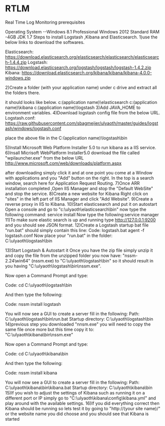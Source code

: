 # RTLM
Real Time Log  Monitoring
prerequisites

Operating System --Windows 8.1 Professional
 		 Windows 2012 Standard
RAM -4GB
JDK 1.7
Steps to install Logstash ,Kibana and Elasticsearch.
1)use the below links to download the softwares.

 Elasticsearch: https://download.elasticsearch.org/elasticsearch/elasticsearch/elasticsearch-1.4.4.zip
 Logstash: https://download.elasticsearch.org/logstash/logstash/logstash-1.4.2.zip
 Kibana: https://download.elasticsearch.org/kibana/kibana/kibana-4.0.0-windows.zip

2)Create a folder (with your application name) under c drive and extract all the folders there.

it should looks like below.
c:\(application name)\elasticsearch
c:\(application name)\kibana
c:\(application name)\logstash
3)Add JAVA_HOME to environment variables.
4)Download logstash config file from the below URL.
Logstash.conf: https://raw.githubusercontent.com/sbagmeijer/ulyaoth/master/guides/logstash/windows/logstash.conf

place the above file in the C:\(application name)\logstash\bin

5)Install Microsoft Web Platform Installer 5.0 to run kibana as a IIS service.
6)Insall Micrisoft WebPlatform Installer5.0
download the file called "wpilauncher.exe" from the below URL
http://www.microsoft.com/web/downloads/platform.aspx

after downloading simply click it and at one point you come at a Window with applications and you "Add" 
button on the right. In the top is a search window, search here for Application Request Routing.
7)Once ARR installation completed ,Open IIS Manager and stop the "Default WebSite" and stop the service.
8)Create a new website for Kibana 
Right click on "sites" in the left part of IIS Manager and click "Add Website".
9)Create a reverse proxy in IIS to Kibana.
10)Start elasticsearch and put it on autostart
 Open a console and go to "c:\ulyaoth\elasticsearch\bin\"
now type the following command: service install
Now type the following:service manager
11)To make sure elastic search is up and running
type http://127.0.0.1:9200 and you should see JSON format.
12)Create a Logstash startup bat file
"run.bat" should simply contain this line:
Code:
logstash.bat agent -f logstash.conf
Now place your "run.bat" in the folder: C:\ulyaoth\logstash\bin

13)Start Logstash & Autostart it
Once you have the zip file simply unzip it and copy the file from the unzipped folder you now have: "nssm-2.24\win64" (nssm.exe) to "C:\ulyaoth\logstash\bin" so it should result in you having "C:\ulyaoth\logstash\bin\nssm.exe".

Now open a Command Prompt and type:


Code:
cd C:\ulyaoth\logstash\bin

And then type the following:


Code:
nssm install logstash

You will now see a GUI to create a server fill in the following:
Path: C:\ulyaoth\logstash\bin\run.bat
 Startup directory: C:\ulyaoth\logstash\bin
14)previous step you downloaded "nnsm.exe" you will need to copy the same file once more but this time copy it to: "C:\ulyaoth\kibana\bin\nssm.exe"

Now open a Command Prompt and type:


Code:
cd C:\ulyaoth\kibana\bin

And then type the following:


Code:
nssm install kibana

You will now see a GUI to create a server fill in the following:
Path: C:\ulyaoth\kibana\bin\kibana.bat
 Startup directory: C:\ulyaoth\kibana\bin
15)If you wish to adjust the settings of Kibana such as running it on a different port or IP simply go to "C:\ulyaoth\kibana\config\kibana.yml" and play around with the available settings.
16)If you did everything correct then Kibana should be running so lets test it by going to "http://(your site name)/" or the website name you did choose and you should see that Kibana is started





